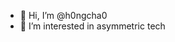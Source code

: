 - 👋 Hi, I’m @h0ngcha0
- 👀 I’m interested in asymmetric tech

<!---
h0ngcha0/h0ngcha0 is a ✨ special ✨ repository because its `README.md` (this file) appears on your GitHub profile.
You can click the Preview link to take a look at your changes.
--->
